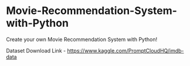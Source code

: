 # Movie-Recommendation-System-with-Python
Create your own Movie Recommendation System with Python!                   

Dataset Download Link - https://www.kaggle.com/PromptCloudHQ/imdb-data


